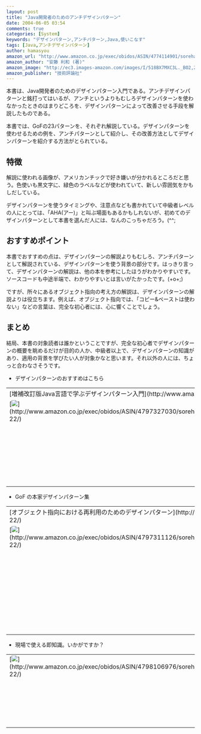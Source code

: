 ```yaml
---
layout: post
title: "Java開発者のためのアンチデザインパターン"
date: 2004-06-05 03:54
comments: true
categories: [System]
keywords: "デザインパターン,アンチパターン,Java,使いこなす"
tags: [Java,アンチデザインパターン]
author: hamasyou
amazon_url: "http://www.amazon.co.jp/exec/obidos/ASIN/4774114901/sorehabooks-22"
amazon_author: "安藤 利和 (著)"
amazon_image: "http://ec3.images-amazon.com/images/I/518BX7MXC3L._BO2,204,203,200_PIsitb-sticker-arrow-click,-76_AA300_SH20_OU09_.jpg"
amazon_publisher: "技術評論社"
---
```


本書は、Java開発者のためのデザインパターン入門である。アンチデザインパターンと銘打ってはいるが、アンチというよりもむしろデザインパターンを使わなかったときのはまりどころを、デザインパターンによって改善させる手段を解説したものである。


<!-- more -->

本書では、GoFの23パターンを、それぞれ解説している。デザインパターンを使わせるための例を、アンチパターンとして紹介し、その改善方法としてデザインパターンを紹介する方法がとられている。

<h2>特徴</h2>

解説に使われる画像が、アメリカンチックで好き嫌いが分かれるところだと思う。色使いも黒文字に、緑色のラベルなどが使われていて、新しい雰囲気をかもしだしている。

デザインパターンを使うタイミングや、注意点なども書かれていて中級者レベルの人にとっては、「AHA(アー)」と叫ぶ場面もあるかもしれないが、初めてのデザインパターンとして本書を選んだ人には、なんのこっちゃだろう。(^^;

<h2>おすすめポイント</h2>

本書でおすすめの点は、デザインパターンの解説よりもむしろ、アンチパターンとして解説されている、デザインパターンを使う背景の部分です。はっきり言って、デザインパターンの解説は、他の本を参考にしたほうがわかりやすいです。ソースコードも中途半端で、わかりやすいとは言いがたかったです。(+o+;)

ですが、所々にあるオブジェクト指向の考え方の解説は、デザインパターンの解説よりは役立ちます。例えば、オブジェクト指向では、「コピー&amp;ペーストは使わない」などの言葉は、完全な初心者には、心に響くことでしょう。

<h2>まとめ</h2>

結局、本書の対象読者は誰かということですが、完全な初心者でデザインパターンの概要を眺めるだけが目的の人か、中級者以上で、デザインパターンの知識があり、適用の背景を学びたい人が対象かなと思います。それ以外の人には、ちょっと合わなさそうです。

+ デザインパターンのおすすめはこちら

<div class="rakuten"><table width="400" border="0" cellpadding="5"><tr><td colspan="2">[増補改訂版Java言語で学ぶデザインパターン入門](http://www.amazon.co.jp/exec/obidos/ASIN/4797327030/sorehabooks-22/)</td></tr><tr><td valign="top">[<img src="http://images-jp.amazon.com/images/P/4797327030.09.MZZZZZZZ.jpg"   border="0" />](http://www.amazon.co.jp/exec/obidos/ASIN/4797327030/sorehabooks-22/)</td><td valign="top"><font size="-1">結城 浩<br /><br /><iframe scrolling="no" frameborder="0" width="200" height="40" hspace="0" vspace="0" marginheight="0" marginwidth="0" src="http://webservices.amazon.co.jp/onca/xml?Service=AWSECommerceService&SubscriptionId=0G91FPYVW6ZGWBH4Y9G2&AssociateTag=goodpic-22&Operation=ItemLookup&IdType=ASIN&ContentType=text/html&Page=1&ResponseGroup=Offers&ItemId=4797327030&Version=2004-10-04&Style=http://www.g-tools.net/xsl/priceFFFFFF.xsl"></iframe><br /><b>おすすめ平均　</b><img src="http://g-images.amazon.com/images/G/01/detail/stars-5-0.gif"   /><br /><img src="http://g-images.amazon.com/images/G/01/detail/stars-5-0.gif"   />プログラマー必見でしょう<br /><img src="http://g-images.amazon.com/images/G/01/detail/stars-5-0.gif"   />ソースコードが読める<br /><img src="http://g-images.amazon.com/images/G/01/detail/stars-5-0.gif"   />この本なしにJavaは語れない<br /><br />[Amazonで詳しく見る](http://www.amazon.co.jp/exec/obidos/ASIN/4797327030/sorehabooks-22/)</font>　　　<font size="-2">by [G-Tools](http://www.goodpic.com/mt/aws/)</font><br /></td></tr></table></div>

+ GoF の本家デザインパターン集

<div class="rakuten"><table width="400" border="0" cellpadding="5"><tr><td colspan="2">[オブジェクト指向における再利用のためのデザインパターン](http://www.amazon.co.jp/exec/obidos/ASIN/4797311126/sorehabooks-22/)</td></tr><tr><td valign="top">[<img src="http://images-jp.amazon.com/images/P/4797311126.09.MZZZZZZZ.jpg"   border="0" />](http://www.amazon.co.jp/exec/obidos/ASIN/4797311126/sorehabooks-22/)</td><td valign="top"><font size="-1">エリック ガンマ　ラルフ ジョンソン　リチャード ヘルム　ジョン ブリシディース　Erich Gamma　Ralph Johnson<br /><br /><iframe scrolling="no" frameborder="0" width="200" height="40" hspace="0" vspace="0" marginheight="0" marginwidth="0" src="http://webservices.amazon.co.jp/onca/xml?Service=AWSECommerceService&SubscriptionId=0G91FPYVW6ZGWBH4Y9G2&AssociateTag=goodpic-22&Operation=ItemLookup&IdType=ASIN&ContentType=text/html&Page=1&ResponseGroup=Offers&ItemId=4797311126&Version=2004-10-04&Style=http://www.g-tools.net/xsl/priceFFFFFF.xsl"></iframe><br /><b>おすすめ平均　</b><img src="http://g-images.amazon.com/images/G/01/detail/stars-4-5.gif"   /><br /><img src="http://g-images.amazon.com/images/G/01/detail/stars-5-0.gif"   />プロならば絶対にマスターすべき本です<br /><img src="http://g-images.amazon.com/images/G/01/detail/stars-5-0.gif"   />オブジェクト指向とはこのためにあったのか<br /><img src="http://g-images.amazon.com/images/G/01/detail/stars-5-0.gif"   />デザインパターンを解説する本家本元<br /><img src="http://g-images.amazon.com/images/G/01/detail/stars-4-0.gif"   />名著だが読みやすくはない<br /><img src="http://g-images.amazon.com/images/G/01/detail/stars-4-0.gif"   />C++ベース<br /><br />[Amazonで詳しく見る](http://www.amazon.co.jp/exec/obidos/ASIN/4797311126/sorehabooks-22/)</font>　　　<font size="-2">by [G-Tools](http://www.goodpic.com/mt/aws/)</font><br /></td></tr></table></div>

+ 現場で使える即知識。いかがですか？

<div class="rakuten"><table border="0" cellpadding="5" width="400"><tr><td valign="top">[<img src="http://images-jp.amazon.com/images/P/4798106976.09.MZZZZZZZ.jpg"   border="0" />](http://www.amazon.co.jp/exec/obidos/ASIN/4798106976/sorehabooks-22/)</td><td valign="top" />[Javaプログラミングの処方箋](http://www.amazon.co.jp/exec/obidos/ASIN/4798106976/sorehabooks-22/)<br />宇野 るいも ， arton<br /><br /><br />[<font size="-1">Amazonで詳しく見る</font>](http://www.amazon.co.jp/exec/obidos/ASIN/4798106976/sorehabooks-22/)<img src="http://www.g-tools.com/img/spacer.gif"   width="50" height="1" />[ /><img src="http://www.g-tools.com/img/powered-by-gtool.gif"   border="0" alt="4798106976"/>](http://www.goodpic.com/mt/aws/)<br /></td></tr></table>
</div>




